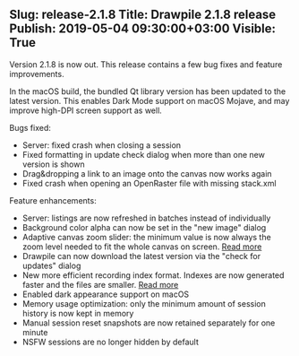 Slug: release-2.1.8
Title: Drawpile 2.1.8 release
Publish: 2019-05-04 09:30:00+03:00
Visible: True
---

Version 2.1.8 is now out. This release contains a few bug fixes and feature improvements.

In the macOS build, the bundled Qt library version has been updated to the latest version. This
enables Dark Mode support on macOS Mojave, and may improve high-DPI screen support as well.

Bugs fixed:

 * Server: fixed crash when closing a session
 * Fixed formatting in update check dialog when more than one new version is shown
 * Drag&dropping a link to an image onto the canvas now works again
 * Fixed crash when opening an OpenRaster file with missing stack.xml

Feature enhancements:

 * Server: listings are now refreshed in batches instead of individually
 * Background color alpha can now be set in the "new image" dialog
 * Adaptive canvas zoom slider: the minimum value is now always the zoom level needed to fit the whole canvas on screen. [Read more](https://drawpile-dev-diary.tumblr.com/post/184531795642/minimum-zoom)
 * Drawpile can now download the latest version via the "check for updates" dialog
 * New more efficient recording index format. Indexes are now generated faster and the files are smaller. [Read more](https://drawpile-dev-diary.tumblr.com/post/184574203272/recording-indexes)
 * Enabled dark appearance support on macOS
 * Memory usage optimization: only the minimum amount of session history is now kept in memory
 * Manual session reset snapshots are now retained separately for one minute
 * NSFW sessions are no longer hidden by default


